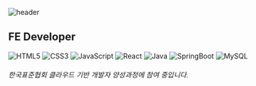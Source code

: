 ![header](https://capsule-render.vercel.app/api?type=waving&color=timeGradient&height=300&section=header&text=Hi%20there!&fontSize=90)

## FE Developer

![HTML5](https://img.shields.io/badge/html5-%23E34F26.svg?style=for-the-badge&logo=html5&logoColor=white)
![CSS3](https://img.shields.io/badge/css3-%231572B6.svg?style=for-the-badge&logo=css3&logoColor=white)
![JavaScript](https://img.shields.io/badge/javascript-%23323330.svg?style=for-the-badge&logo=javascript&logoColor=%23F7DF1E)
![React](https://img.shields.io/badge/react-%2320232a.svg?style=for-the-badge&logo=react&logoColor=%2361DAFB)
![Java](https://img.shields.io/badge/Java-007396.svg?&style=for-the-badge&logo=Java&logoColor=white)
![SpringBoot](https://img.shields.io/badge/SpringBoot-6DB33F.svg?&style=for-the-badge&logo=SpringBoot&logoColor=white)
![MySQL](https://img.shields.io/badge/MySQL-4479A1.svg?&style=for-the-badge&logo=MySQL&logoColor=white)

###### 한국표준협회 클라우드 기반 개발자 양성과정에 참여 중입니다.


<!--

***
* ##### Shopping mall Project
    * ##### react로 패션 쇼핑몰을 구성하였습니다.
***
* ##### Social Media Project
    * ##### instagram 기능을 모방한 back-end 프로젝트 입니다.
***
### Hi there 👋
**rivera00255/rivera00255** is a ✨ _special_ ✨ repository because its `README.md` (this file) appears on your GitHub profile.

Here are some ideas to get you started:

- 🔭 I’m currently working on ...
- 🌱 I’m currently learning ...
- 👯 I’m looking to collaborate on ...
- 🤔 I’m looking for help with ...
- 💬 Ask me about ...
- 📫 How to reach me: ...
- 😄 Pronouns: ...
- ⚡ Fun fact: ...
-->
